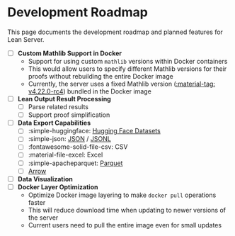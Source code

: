 # Development Roadmap

This page documents the development roadmap and planned features for Lean Server.


-   [ ] **Custom Mathlib Support in Docker**
    -   Support for using custom `mathlib` versions within Docker containers
    -   This would allow users to specify different Mathlib versions for their proofs without rebuilding the entire Docker image
    -   Currently, the server uses a fixed Mathlib version ([:material-tag: v4.22.0-rc4](https://github.com/leanprover-community/mathlib4/releases/tag/v4.22.0-rc4)) bundled in the Docker image
-   [ ] **Lean Output Result Processing**
    -   [ ] Parse related results
    -   [ ] Support proof simplification
-   [ ] **Data Export Capabilities**
    -   [ ] :simple-huggingface: [Hugging Face Datasets](https://huggingface.co/docs/datasets/en/index)
    -   [ ] :simple-json: [JSON](https://www.json.org/json-en.html) / [JSONL](https://jsonlines.org/)
    -   [ ] :fontawesome-solid-file-csv: CSV
    -   [ ] :material-file-excel: Excel
    -   [ ] :simple-apacheparquet: [Parquet](https://parquet.apache.org/)
    -   [ ] [Arrow](https://arrow.apache.org/)
-   [ ] **Data Visualization**
-   [ ] **Docker Layer Optimization**
    -   Optimize Docker image layering to make `docker pull` operations faster
    -   This will reduce download time when updating to newer versions of the server
    -   Current users need to pull the entire image even for small updates
